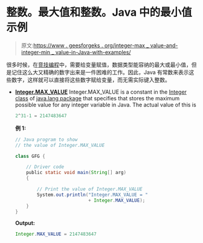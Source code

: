 # 整数。最大值和整数。Java 中的最小值示例

> 原文:[https://www . geesforgeks . org/integer-max _ value-and-integer-min _ value-in-Java-with-examples/](https://www.geeksforgeeks.org/integer-max_value-and-integer-min_value-in-java-with-examples/)

很多时候，在[竞技编程](https://www.geeksforgeeks.org/how-to-begin-with-competitive-programming/)中，需要给变量赋值，数据类型能容纳的最大或最小值，但是记住这么大又精确的数字出来是一件困难的工作。因此，Java 有常数来表示这些数字，这样就可以直接将这些数字赋给变量，而无需实际键入整数。

*   **<u>Integer.MAX_VALUE</u>**
    Integer.MAX_VALUE is a constant in the [Integer class](https://www.geeksforgeeks.org/java-lang-integer-class-java/) of [java.lang package](https://www.geeksforgeeks.org/java-lang-package-java/) that specifies that stores the maximum possible value for any integer variable in Java. The actual value of this is

    ```java
    2^31-1 = 2147483647

    ```

    **例 1:**

    ```java
    // Java program to show
    // the value of Integer.MAX_VALUE

    class GFG {

        // Driver code
        public static void main(String[] arg)
        {

            // Print the value of Integer.MAX_VALUE
            System.out.println("Integer.MAX_VALUE = "
                               + Integer.MAX_VALUE);
        }
    }
    ```

    **Output:**

    ```java
    Integer.MAX_VALUE = 2147483647

    ```